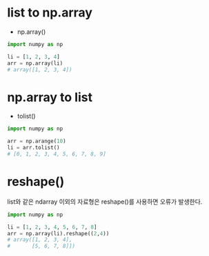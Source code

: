 # list to np.array  
- np.array()  
```python  
import numpy as np

li = [1, 2, 3, 4]
arr = np.array(li)
# array([1, 2, 3, 4])
```  

# np.array to list  
- tolist()  
```python  
import numpy as np

arr = np.arange(10)
li = arr.tolist()
# [0, 1, 2, 3, 4, 5, 6, 7, 8, 9]
```

# reshape()  
list와 같은 ndarray 이외의 자료형은 reshape()를 사용하면 오류가 발생한다.
```python  
import numpy as np

li = [1, 2, 3, 4, 5, 6, 7, 8]
arr = np.array(li).reshape((2,4))
# array([1, 2, 3, 4],
#       [5, 6, 7, 8]])
```
